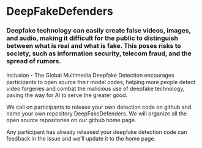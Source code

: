 # DeepFakeDefenders
### Deepfake technology can easily create false videos, images, and audio, making it difficult for the public to distinguish between what is real and what is fake. This poses risks to society, such as information security, telecom fraud, and the spread of rumors.
Inclusion・The Global Multimedia Deepfake Detection encourages participants to open source their model codes, helping more people detect video forgeries and combat the malicious use of deepfake technology, paving the way for AI to serve the greater good.

We call on participants to release your own detection code on github and name your own repository DeepFakeDefenders. We will organize all the open source repositories on our github home page.

Any participant has already released your deepfake detection code can feedback in the issue and we'll update it to the home page.


